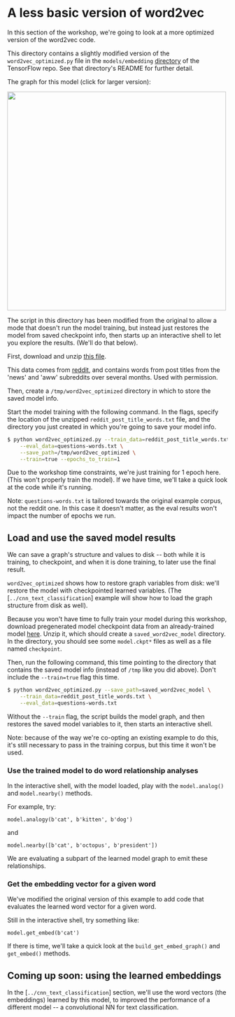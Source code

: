 
# A less basic version of word2vec

In this section of the workshop, we're going to look at a more optimized version of the word2vec code.

This directory contains a slightly modified version of the `word2vec_optimized.py` file in the `models/embedding` [directory](https://github.com/tensorflow/tensorflow/blob/master/tensorflow/models/embedding/word2vec_optimized.py) of the TensorFlow repo.
See that directory's README for further detail.

The graph for this model (click for larger version):

<a href="https://storage.googleapis.com/oscon-tf-workshop-materials/images/word2vec_optimized.png" target="_blank"><img src="https://storage.googleapis.com/oscon-tf-workshop-materials/images/word2vec_optimized.png" width="500"/></a>

The script in this directory has been modified from the original to allow a mode that doesn't run the model training, but instead just restores the model from saved checkpoint info, then starts up an interactive shell to let you explore the results.
(We'll do that below).

First, download and unzip [this file](https://storage.googleapis.com/oscon-tf-workshop-materials/processed_reddit_data/reddit_post_title_words.zip).

This data comes from [reddit](https://www.reddit.com/), and contains words from post titles from the
'news' and 'aww' subreddits over several months. Used with permission.

Then, create a `/tmp/word2vec_optimized` directory in which to store the saved model info.

Start the model training with the following command. In the flags, specify the location of the unzipped
`reddit_post_title_words.txt` file, and the directory you just created in which you're going to save your model info.


```sh
$ python word2vec_optimized.py --train_data=reddit_post_title_words.txt \
    --eval_data=questions-words.txt \
    --save_path=/tmp/word2vec_optimized \
    --train=true --epochs_to_train=1
```

Due to the workshop time constraints, we're just training for 1 epoch here. (This won't properly train the model).
If we have time, we'll take a quick look at the code while it's running.

Note: `questions-words.txt` is tailored towards the original example corpus, not the reddit one. In this case it doesn't matter, as the eval results won't impact the number of epochs we run.

## Load and use the saved model results

We can save a graph's structure and values to disk -- both while it is training, to checkpoint, and when it is done training, to later use the final result.

`word2vec_optimized` shows how to restore graph variables from disk: we'll restore the model with checkpointed learned variables. (The [`../cnn_text_classification`] example will show how to load the graph structure from disk as well).

Because you won't have time to fully train your model during this workshop, download pregenerated model checkpoint data from an already-trained model [here](https://storage.googleapis.com/oscon-tf-workshop-materials/saved_word2vec_model.zip).
Unzip it, which should create a `saved_word2vec_model` directory.
In the directory, you should see some `model.ckpt*` files as well as a file named `checkpoint`.

Then, run the following command, this time pointing to the directory that contains the saved model info (instead of `/tmp` like you did above). Don't include the `--train=true` flag this time.

```sh
$ python word2vec_optimized.py --save_path=saved_word2vec_model \
    --train_data=reddit_post_title_words.txt \
    --eval_data=questions-words.txt
```

Without the `--train` flag, the script builds the model graph, and then restores the saved model variables to it, then starts an interactive shell.

Note: because of the way we're co-opting an existing example to do this, it's still necessary to pass in the training corpus, but this time it won't be used.

### Use the trained model to do word relationship analyses

In the interactive shell, with the model loaded, play with the `model.analog()` and `model.nearby()` methods.

For example, try:

```
model.analogy(b'cat', b'kitten', b'dog')
```
and

```
model.nearby([b'cat', b'octopus', b'president'])
```

We are evaluating a subpart of the learned model graph to emit these relationships.

### Get the embedding vector for a given word

We've modified the original version of this example to add code that evaluates the learned word vector for a given word.

Still in the interactive shell, try something like:

```
model.get_embed(b'cat')
```

If there is time, we'll take a quick look at the `build_get_embed_graph()` and `get_embed()` methods.

## Coming up soon: using the learned embeddings

In the [`../cnn_text_classification`] section, we'll use the word vectors (the embeddings) learned by this model, to improved the performance of a different model -- a convolutional NN for text classification.
